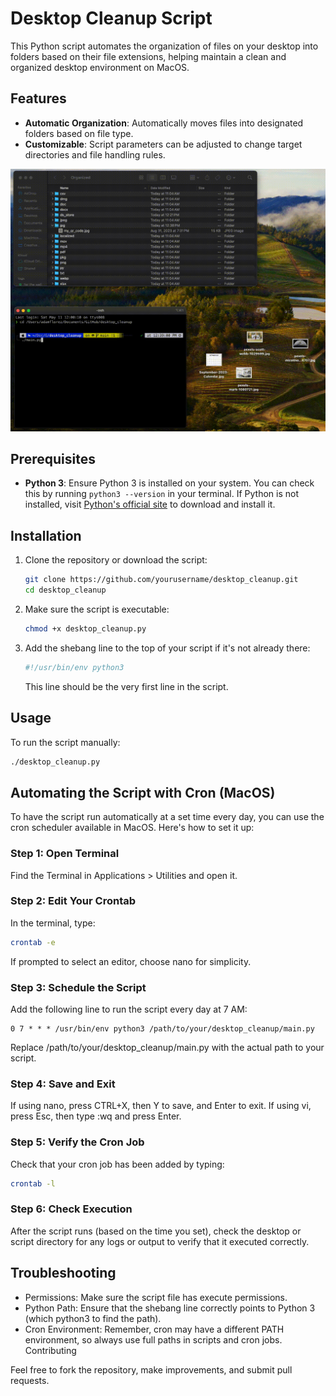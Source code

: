 # Desktop Cleanup Script

This Python script automates the organization of files on your desktop into folders based on their file extensions, helping maintain a clean and organized desktop environment on MacOS.

## Features

- **Automatic Organization**: Automatically moves files into designated folders based on file type.
- **Customizable**: Script parameters can be adjusted to change target directories and file handling rules.

![Desktop Cleanup](assets/output.gif)

## Prerequisites

- **Python 3**: Ensure Python 3 is installed on your system. You can check this by running `python3 --version` in your terminal. If Python is not installed, visit [Python's official site](https://www.python.org/downloads/) to download and install it.

## Installation

1. Clone the repository or download the script:
    ```bash
    git clone https://github.com/yourusername/desktop_cleanup.git
    cd desktop_cleanup
    ```

2. Make sure the script is executable:
    ```bash
    chmod +x desktop_cleanup.py
    ```

3. Add the shebang line to the top of your script if it's not already there:
    ```python
    #!/usr/bin/env python3
    ```
    This line should be the very first line in the script.

## Usage

To run the script manually:
```bash
./desktop_cleanup.py
```

## Automating the Script with Cron (MacOS)
To have the script run automatically at a set time every day, you can use the cron scheduler available in MacOS. Here's how to set it up:

### Step 1: Open Terminal
Find the Terminal in Applications > Utilities and open it.

### Step 2: Edit Your Crontab
In the terminal, type:

```bash
crontab -e
```
If prompted to select an editor, choose nano for simplicity.

### Step 3: Schedule the Script
Add the following line to run the script every day at 7 AM:

```cron
0 7 * * * /usr/bin/env python3 /path/to/your/desktop_cleanup/main.py
```
Replace /path/to/your/desktop_cleanup/main.py with the actual path to your script.

### Step 4: Save and Exit
If using nano, press CTRL+X, then Y to save, and Enter to exit.
If using vi, press Esc, then type :wq and press Enter.

### Step 5: Verify the Cron Job
Check that your cron job has been added by typing:

```bash
crontab -l
```

### Step 6: Check Execution
After the script runs (based on the time you set), check the desktop or script directory for any logs or output to verify that it executed correctly.

## Troubleshooting

- Permissions: Make sure the script file has execute permissions.
- Python Path: Ensure that the shebang line correctly points to Python 3 (which python3 to find the path).
- Cron Environment: Remember, cron may have a different PATH environment, so always use full paths in scripts and cron jobs.
Contributing

Feel free to fork the repository, make improvements, and submit pull requests.